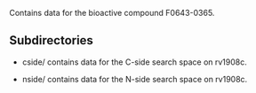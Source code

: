 Contains data for the bioactive compound F0643-0365.

## Subdirectories

- cside/ contains data for the C-side search space on rv1908c.

- nside/ contains data for the N-side search space on rv1908c.


